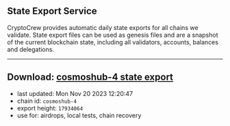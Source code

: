 ## State Export Service
CryptoCrew provides automatic daily state exports for all chains we validate. State export files can be used as genesis files and are a snapshot of the current blockchain state, including all validators, accounts, balances and delegations.

---
**Download: [cosmoshub-4 state export](https://dl.ccvalidators.com/SERVICE/cosmoshub/cosmoshub-4_export_17934064.json)**
---

- last updated: Mon Nov 20 2023 12:20:47
- chain id: `cosmoshub-4`
- export height: `17934064`
- use for: airdrops, local tests, chain recovery

